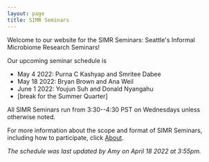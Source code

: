 ```yaml
---
layout: page
title: SIMR Seminars
---
```


Welcome to our website for the SIMR Seminars: Seattle's Informal Microbiome Research Seminars!

Our upcoming seminar schedule is

- May 4 2022: Purna C Kashyap and Smritee Dabee
- May 18 2022: Bryan Brown and Ana Weil
- June 1 2022: Youjun Suh and Donald Nyangahu
- [break for the Summer Quarter]

All SIMR Seminars run from 3:30--4:30 PST on Wednesdays unless otherwise noted.

For more information about the scope and format of SIMR Seminars, including how to participate, click [About](https://simr-seminars.github.io/about/).

*The schedule was last updated by Amy on April 18 2022 at 3:55pm.*
